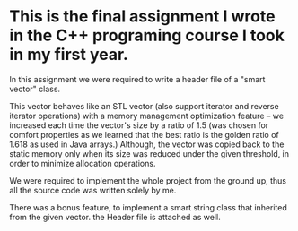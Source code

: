 # This is the final assignment I wrote in the C++ programing course I took in my first year.
In this assignment we were required to write a header file of a "smart vector" class.

This vector behaves like an STL vector (also support iterator and reverse iterator operations) with a memory management optimization feature – we increased each time the vector's size by a ratio of 1.5 (was chosen for comfort properties as we learned that the best ratio is the golden ratio of 1.618 as used in Java arrays.) Although, the vector was copied back to the static memory only when its size was reduced under the given threshold, in order to minimize allocation operations.  

We were required to implement the whole project from the ground up, thus all the source code was written solely by me.

There was a bonus feature, to implement a smart string class that inherited from the given vector. the Header file is attached as well.
